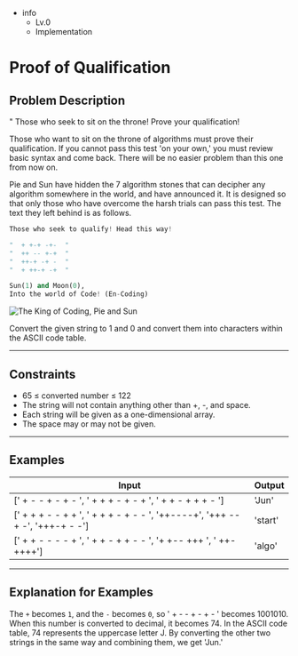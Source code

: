 -   info
    -   Lv.0
    -   Implementation

# Proof of Qualification

## Problem Description

" Those who seek to sit on the throne! Prove your qualification!

Those who want to sit on the throne of algorithms must prove their qualification. If you cannot pass this test 'on your own,' you must review basic syntax and come back. There will be no easier problem than this one from now on.

Pie and Sun have hidden the 7 algorithm stones that can decipher any algorithm somewhere in the world, and have announced it. It is designed so that only those who have overcome the harsh trials can pass this test. The text they left behind is as follows.

```py
Those who seek to qualify! Head this way!

"  + +-+ -+-  "
"  ++ -- +-+  "
"  ++-+ -+ -  "
"  + ++-+ -+  "

Sun(1) and Moon(0),
Into the world of Code! (En-Coding)
```

![The King of Coding, Pie and Sun](./1_2.webp)

Convert the given string to 1 and 0 and convert them into characters within the ASCII code table.

---

## Constraints

-   65 ≤ converted number ≤ 122
-   The string will not contain anything other than +, -, and space.
-   Each string will be given as a one-dimensional array.
-   The space may or may not be given.

---

## Examples

| Input                                                                       | Output  |
| --------------------------------------------------------------------------- | ------- |
| [' + - - + - + - ', ' + + + - + - + ', ' + + - + + + - ']                   | 'Jun'   |
| [' + + + - - + + ', ' + + + - + - - ', '++----+', '+++ --+ -', '+++-+ - -'] | 'start' |
| [' + + - - - - + ', ' + + - + + - - ', '+ +-- +++ ', ' ++- ++++']           | 'algo'  |

---

## Explanation for Examples

The `+` becomes `1`, and the `-` becomes `0`, so ' + - - + - + - ' becomes 1001010. When this number is converted to decimal, it becomes 74. In the ASCII code table, 74 represents the uppercase letter J. By converting the other two strings in the same way and combining them, we get 'Jun.'
